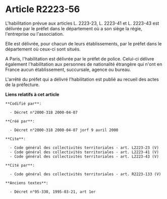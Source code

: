 # Article R2223-56

L'habilitation prévue aux articles L. 2223-23, L. 2223-41 et L. 2223-43 est délivrée par le préfet dans le département où a
son siège la régie, l'entreprise ou l'association. 

Elle est délivrée, pour chacun de leurs établissements, par le préfet dans le département où ceux-ci sont situés. 

A Paris, l'habilitation est délivrée par le préfet de police. Celui-ci délivre également l'habilitation aux personnes de
nationalité étrangère qui n'ont en France aucun établissement, succursale, agence ou bureau. 

L'arrêté du préfet qui a délivré l'habilitation est publié au recueil des actes de la préfecture.

**Liens relatifs à cet article**

	**Codifié par**:

	  - Décret n°2000-318 2000-04-07

	**Créé par**:

	  - Décret n°2000-318 2000-04-07 jorf 9 avril 2000

	**Cite**:

	  - Code général des collectivités territoriales - art. L2223-23 (V)
	  - Code général des collectivités territoriales - art. L2223-41 (V)
	  - Code général des collectivités territoriales - art. L2223-43 (V)

	**Cité par**:

	  - Code général des collectivités territoriales - art. R2223-133 (V)

	**Anciens textes**:

	  - Décret n°95-330, 1995-03-21, art 1er
